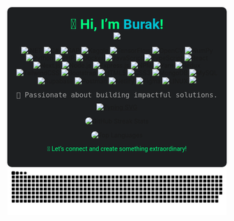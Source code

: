 <div align="center" style="background: #1d1f21; padding: 20px; border-radius: 10px; max-width: 600px; margin: auto;">
  <h1 style="margin: 0; color: #00FF7F; font-family: 'Roboto', sans-serif; font-size: 32px;">
    👋 Hi, I’m <span style="color: #00C1D4;">Burak</span>!
  </h1>

<img src="https://user-images.githubusercontent.com/73097560/115834477-dbab4500-a447-11eb-908a-139a6edaec5c.gif">

![.NET](https://img.shields.io/badge/-.NET-783bd2?style=plastic&logo=dotnet&logoColor=white) 
![C#](https://img.shields.io/badge/-C%23-783bd2?style=plastic&logo=csharp&logoColor=white) 
![SAP](https://img.shields.io/badge/SAP-%2300BFFF.svg?style=plastic&logo=sap&logoColor=white)
![Kaggle](https://img.shields.io/badge/Kaggle-20BEFF?style=plastic&logo=Kaggle&logoColor=white) 
![TensorFlow](https://img.shields.io/badge/TensorFlow-FF6F00?style=plastic&logo=tensorflow&logoColor=white) 
![OpenCV](https://img.shields.io/badge/OpenCV-27338e?style=plastic&logo=OpenCV&logoColor=white) 
![NumPy](https://img.shields.io/badge/NumPy-013243?style=plastic&logo=numpy&logoColor=white) 
![Python](https://img.shields.io/badge/Python-3670A0?style=plastic&logo=python&logoColor=ffdd54) 
![PHP](https://img.shields.io/badge/PHP-777BB4?style=plastic&logo=php&logoColor=white) 
![Docker](https://img.shields.io/badge/Docker-2496ED?style=plastic&logo=docker&logoColor=white) 
![JavaScript](https://img.shields.io/badge/JavaScript-F7DF1E?style=plastic&logo=javascript&logoColor=black) 
![TypeScript](https://img.shields.io/badge/typescript-%23007ACC.svg?style=plastic&logo=typescript&logoColor=white) 
![React](https://img.shields.io/badge/React-20232A?style=plastic&logo=react&logoColor=61DAFB) 
![Next.js](https://img.shields.io/badge/Next-black?style=plastic&logo=next.js&logoColor=white) 
![Node.js](https://img.shields.io/badge/Node.js-43853D?style=plastic&logo=node.js&logoColor=white) 
![Express.js](https://img.shields.io/badge/express.js-%23404d59.svg?style=plastic&logo=express&logoColor=%2361DAFB) 
![NPM](https://img.shields.io/badge/NPM-%23000000.svg?style=plastic&logo=npm&logoColor=white) 
![Yarn](https://img.shields.io/badge/yarn-%232C8EBB.svg?style=plastic&logo=yarn&logoColor=white) 
![Redux](https://img.shields.io/badge/Redux-764ABC?style=plastic&logo=redux&logoColor=white) 
![TailwindCSS](https://img.shields.io/badge/Tailwind_CSS-38B2AC?style=plastic&logo=tailwind-css&logoColor=white) 
![Bootstrap](https://img.shields.io/badge/Bootstrap-563D7C?style=plastic&logo=bootstrap&logoColor=white) 
![HTML5](https://img.shields.io/badge/HTML5-E34F26?style=plastic&logo=html5&logoColor=white) 
![CSS3](https://img.shields.io/badge/CSS3-1572B6?style=plastic&logo=css3&logoColor=white) 
![MongoDB](https://img.shields.io/badge/MongoDB-4EA94B?style=plastic&logo=mongodb&logoColor=white) 
![MySQL](https://img.shields.io/badge/mysql-%2300f.svg?style=plastic&logo=mysql&logoColor=white) 
![Supabase](https://img.shields.io/badge/Supabase-3ECF8E?style=plastic&logo=supabase&logoColor=white) 
![Postman](https://img.shields.io/badge/Postman-FF6C37?style=plastic&logo=postman&logoColor=white) 
![Netlify](https://img.shields.io/badge/netlify-%23000000.svg?style=plastic&logo=netlify&logoColor=#00C7B7) 
![Figma](https://img.shields.io/badge/figma-%23F24E1E.svg?style=plastic&logo=figma&logoColor=white) 
![LINUX](https://img.shields.io/badge/Linux-FCC624?style=plastic&logo=linux&logoColor=black) 
<img src="https://user-images.githubusercontent.com/73097560/115834477-dbab4500-a447-11eb-908a-139a6edaec5c.gif">
  
  <p style="margin: 10px 0; color: #A9A9A9; font-family: 'Fira Code', monospace; font-size: 16px;">
    🚀 Passionate about building impactful solutions.
  </p>
  
  <a href="https://git.io/typing-svg">
    <img src="https://readme-typing-svg.herokuapp.com/?lines=Developer|Problem+Solver|Innovator;&center=true&font=Fira+Code&size=20&color=00C1D4&width=450&height=50" alt="Typing SVG" />
  </a>
  
  <div style="margin: 15px 0;">
    <img src="https://github-readme-streak-stats.herokuapp.com?user=datkanber&theme=github-dark-blue&hide_border=true&border_radius=10" alt="GitHub Streak Stats" style="max-width: 100%; border-radius: 10px;" />
  </div>
  
  <div style="margin: 15px 0;">
    <img src="https://github-readme-stats.vercel.app/api/top-langs/?username=datkanber&layout=compact&theme=github-dark-blue&hide_border=true&border_radius=10" alt="Top Languages" style="max-width: 100%; border-radius: 10px;" />
  </div>
  
  <p style="margin-top: 15px; color: #00FF7F; font-family: 'Roboto', sans-serif; font-size: 14px;">
    🌟 Let’s connect and create something extraordinary!
  </p>
</div>

<div align="center">
  <img  src="https://github.com/krishnathakkar29/krishnathakkar29/blob/main/grid-snake.svg"
       alt="snake" /></a>
</div>
